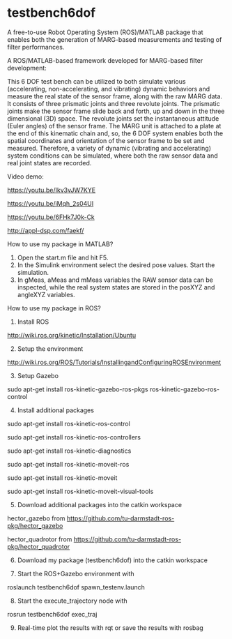 # testbench6dof
A free-to-use Robot Operating System (ROS)/MATLAB package that enables both the generation of MARG-based measurements and testing of filter performances.

A ROS/MATLAB-based framework developed for MARG-based filter development:

This 6 DOF test bench can be utilized to both simulate various (accelerating, non-accelerating, and vibrating) dynamic behaviors and measure the real state of the sensor frame, along with the raw MARG data.
It consists of three prismatic joints and three revolute joints. The prismatic joints make the sensor frame slide back and forth, up and down in the three dimensional (3D) space. The revolute joints set the instantaneous attitude (Euler angles) of the sensor frame.
The MARG unit is attached to a plate at the end of this kinematic chain and, so, the 6 DOF system enables both the spatial coordinates and orientation of the sensor frame to be set and measured.
Therefore, a variety of dynamic (vibrating and accelerating) system conditions can be simulated, where both the raw sensor data and real joint states are recorded.

Video demo: 

https://youtu.be/Ikv3vJW7KYE

https://youtu.be/iMqh_2s04UI

https://youtu.be/6FHk7J0k-Ck

http://appl-dsp.com/faekf/


How to use my package in MATLAB?

1. Open the start.m file and hit F5.
2. In the Simulink environment select the desired pose values. Start the simulation.
3. In gMeas, aMeas and mMeas variables the RAW sensor data can be inspected, while the real system states are stored in the posXYZ and angleXYZ variables.

How to use my package in ROS?
1. Install ROS

http://wiki.ros.org/kinetic/Installation/Ubuntu

2. Setup the environment

http://wiki.ros.org/ROS/Tutorials/InstallingandConfiguringROSEnvironment

3. Setup Gazebo

sudo apt-get install ros-kinetic-gazebo-ros-pkgs ros-kinetic-gazebo-ros-control

4. Install additional packages

sudo apt-get install ros-kinetic-ros-control

sudo apt-get install ros-kinetic-ros-controllers

sudo apt-get install ros-kinetic-diagnostics

sudo apt-get install ros-kinetic-moveit-ros

sudo apt-get install ros-kinetic-moveit

sudo apt-get install ros-kinetic-moveit-visual-tools

5. Download additional packages into the catkin workspace

hector_gazebo from https://github.com/tu-darmstadt-ros-pkg/hector_gazebo

hector_quadrotor from https://github.com/tu-darmstadt-ros-pkg/hector_quadrotor

6. Download my package (testbench6dof) into the catkin workspace

7. Start the ROS+Gazebo environment with

roslaunch testbench6dof spawn_testenv.launch

8. Start the execute_trajectory node with

rosrun testbench6dof exec_traj

9. Real-time plot the results with rqt or save the results with rosbag
